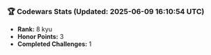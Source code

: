 ### 🏆 Codewars Stats (Updated: 2025-06-09 16:10:54 UTC)

- **Rank:** 8 kyu
- **Honor Points:** 3
- **Completed Challenges:** 1
